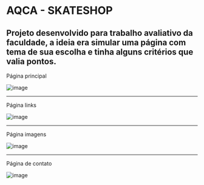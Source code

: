 # AQCA - SKATESHOP

Projeto desenvolvido para trabalho avaliativo da faculdade, a ideia era simular uma página com tema de sua escolha e tinha alguns critérios que valia pontos.
-------------------------------------------------------------------------------------------------------------------------------------------------------------
Página principal

![image](https://github.com/user-attachments/assets/138a6208-3638-4b51-a673-fec60a52866f)


-------------------------------------------------------------------------------------------------------------------------------------------------------------
Página links

![image](https://github.com/user-attachments/assets/a17480e9-38b9-4eac-8c0e-1b10ddf0032f)


-------------------------------------------------------------------------------------------------------------------------------------------------------------
Página imagens

![image](https://github.com/user-attachments/assets/3f7f56df-3d22-4d4c-94de-dfc31900ee90)


-------------------------------------------------------------------------------------------------------------------------------------------------------------
Página de contato

![image](https://github.com/user-attachments/assets/da5c1a83-54bc-44af-95ec-127ee55ef371)



